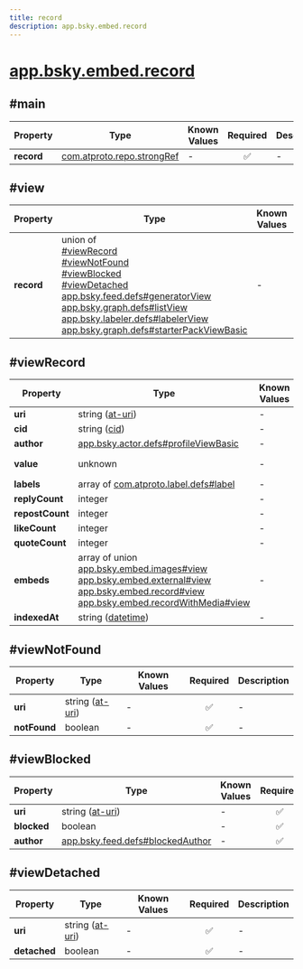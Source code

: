 ```yaml
---
title: record
description: app.bsky.embed.record
---
```


# [app.bsky.embed.record](https://github.com/myConsciousness/atproto.dart/blob/main/lexicons/app/bsky/embed/record.json)

## #main

| Property | Type | Known Values | Required | Description |
| --- | --- | --- | :---: | --- |
| **record** | [com.atproto.repo.strongRef](../../../../lexicons/com/atproto/repo/strongRef.md#main) | - | ✅ | - |

## #view

| Property | Type | Known Values | Required | Description |
| --- | --- | --- | :---: | --- |
| **record** | union of <br/>[#viewRecord](#viewrecord)<br/>[#viewNotFound](#viewnotfound)<br/>[#viewBlocked](#viewblocked)<br/>[#viewDetached](#viewdetached)<br/>[app.bsky.feed.defs#generatorView](../../../../lexicons/app/bsky/feed/defs.md#generatorview)<br/>[app.bsky.graph.defs#listView](../../../../lexicons/app/bsky/graph/defs.md#listview)<br/>[app.bsky.labeler.defs#labelerView](../../../../lexicons/app/bsky/labeler/defs.md#labelerview)<br/>[app.bsky.graph.defs#starterPackViewBasic](../../../../lexicons/app/bsky/graph/defs.md#starterpackviewbasic) | - | ✅ | - |

## #viewRecord

| Property | Type | Known Values | Required | Description |
| --- | --- | --- | :---: | --- |
| **uri** | string ([at-uri](https://atproto.com/specs/at-uri-scheme)) | - | ✅ | - |
| **cid** | string ([cid](https://atproto.com/specs/repository#cid-formats)) | - | ✅ | - |
| **author** | [app.bsky.actor.defs#profileViewBasic](../../../../lexicons/app/bsky/actor/defs.md#profileviewbasic) | - | ✅ | - |
| **value** | unknown | - | ✅ | The record data itself. |
| **labels** | array of [com.atproto.label.defs#label](../../../../lexicons/com/atproto/label/defs.md#label) | - | ❌ | - |
| **replyCount** | integer | - | ❌ | - |
| **repostCount** | integer | - | ❌ | - |
| **likeCount** | integer | - | ❌ | - |
| **quoteCount** | integer | - | ❌ | - |
| **embeds** | array of union<br/>[app.bsky.embed.images#view](../../../../lexicons/app/bsky/embed/images.md#view)<br/>[app.bsky.embed.external#view](../../../../lexicons/app/bsky/embed/external.md#view)<br/>[app.bsky.embed.record#view](../../../../lexicons/app/bsky/embed/record.md#view)<br/>[app.bsky.embed.recordWithMedia#view](../../../../lexicons/app/bsky/embed/recordWithMedia.md#view) | - | ❌ | - |
| **indexedAt** | string ([datetime](https://atproto.com/specs/lexicon#datetime)) | - | ✅ | - |

## #viewNotFound

| Property | Type | Known Values | Required | Description |
| --- | --- | --- | :---: | --- |
| **uri** | string ([at-uri](https://atproto.com/specs/at-uri-scheme)) | - | ✅ | - |
| **notFound** | boolean | - | ✅ | - |

## #viewBlocked

| Property | Type | Known Values | Required | Description |
| --- | --- | --- | :---: | --- |
| **uri** | string ([at-uri](https://atproto.com/specs/at-uri-scheme)) | - | ✅ | - |
| **blocked** | boolean | - | ✅ | - |
| **author** | [app.bsky.feed.defs#blockedAuthor](../../../../lexicons/app/bsky/feed/defs.md#blockedauthor) | - | ✅ | - |

## #viewDetached

| Property | Type | Known Values | Required | Description |
| --- | --- | --- | :---: | --- |
| **uri** | string ([at-uri](https://atproto.com/specs/at-uri-scheme)) | - | ✅ | - |
| **detached** | boolean | - | ✅ | - |
